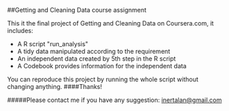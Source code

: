 
##Getting and Cleaning Data course assignment

This it the final project of Getting and Cleaning Data on Coursera.com, it includes:


* A R script "run_analysis"
* A tidy data manipulated according to the requirement
* An independent data created by 5th step in the R script
* A Codebook provides information for the independent data

You can reproduce this project by running the whole script without changing anything.
####Thanks!

#####Please contact me if you have any suggestion:
inertalan@gmail.com
